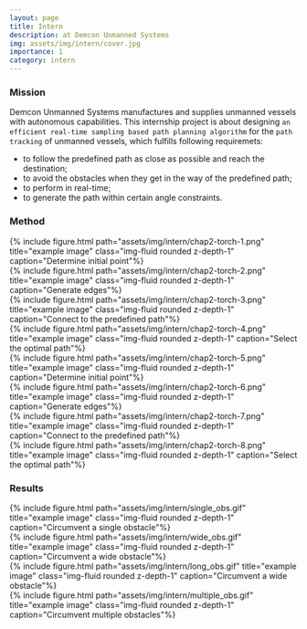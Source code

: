 ```yaml
---
layout: page
title: Intern
description: at Demcon Unmanned Systems
img: assets/img/intern/cover.jpg
importance: 1
category: intern
---
```


### Mission
Demcon Unmanned Systems manufactures and supplies unmanned vessels with autonomous capabilities. This internship project is about designing `an efficient real-time sampling based path planning algorithm` for the `path tracking` of unmanned vessels, which fulfills following requiremets:
* to follow the predefined path as close as possible and reach the destination;
* to avoid the obstacles when they get in the way of the predefined path;
* to perform in real-time;
* to generate the path within certain angle constraints.

### Method

<div class="row">
    <div class="col-sm mt-1 mt-md-0">
        {% include figure.html path="assets/img/intern/chap2-torch-1.png" title="example image" class="img-fluid rounded z-depth-1" caption="Determine initial point"%}
    </div>
    <div class="col-sm mt-1 mt-md-0">
        {% include figure.html path="assets/img/intern/chap2-torch-2.png" title="example image" class="img-fluid rounded z-depth-1" caption="Generate edges"%}
    </div>
</div>
<div class="row">
    <div class="col-sm mt-1 mt-md-0">
        {% include figure.html path="assets/img/intern/chap2-torch-3.png" title="example image" class="img-fluid rounded z-depth-1" caption="Connect to the predefined path"%}
    </div>
    <div class="col-sm mt-1 mt-md-0">
        {% include figure.html path="assets/img/intern/chap2-torch-4.png" title="example image" class="img-fluid rounded z-depth-1" caption="Select the optimal path"%}
    </div>
</div>

<div class="row">
    <div class="col-sm mt-1 mt-md-0">
        {% include figure.html path="assets/img/intern/chap2-torch-5.png" title="example image" class="img-fluid rounded z-depth-1" caption="Determine initial point"%}
    </div>
    <div class="col-sm mt-1 mt-md-0">
        {% include figure.html path="assets/img/intern/chap2-torch-6.png" title="example image" class="img-fluid rounded z-depth-1" caption="Generate edges"%}
    </div>
</div>
<div class="row">
    <div class="col-sm mt-1 mt-md-0">
        {% include figure.html path="assets/img/intern/chap2-torch-7.png" title="example image" class="img-fluid rounded z-depth-1" caption="Connect to the predefined path"%}
    </div>
    <div class="col-sm mt-1 mt-md-0">
        {% include figure.html path="assets/img/intern/chap2-torch-8.png" title="example image" class="img-fluid rounded z-depth-1" caption="Select the optimal path"%}
    </div>
</div>


### Results

<div class="row">
    <div class="col-sm mt-1 mt-md-0">
        {% include figure.html path="assets/img/intern/single_obs.gif" title="example image" class="img-fluid rounded z-depth-1" caption="Circumvent a single obstacle"%}
    </div>
    <div class="col-sm mt-1 mt-md-0">
        {% include figure.html path="assets/img/intern/wide_obs.gif" title="example image" class="img-fluid rounded z-depth-1" caption="Circumvent a wide obstacle"%}
    </div>
</div>
<div class="row">
    <div class="col-sm mt-1 mt-md-0">
        {% include figure.html path="assets/img/intern/long_obs.gif" title="example image" class="img-fluid rounded z-depth-1" caption="Circumvent a wide obstacle"%}
    </div>
    <div class="col-sm mt-1 mt-md-0">
        {% include figure.html path="assets/img/intern/multiple_obs.gif" title="example image" class="img-fluid rounded z-depth-1" caption="Circumvent multiple obstacles"%}
    </div>
</div>